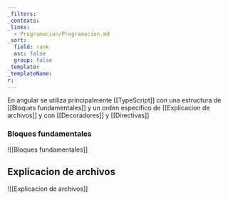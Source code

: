 ```yaml
---
_filters: 
_contexts: 
_links:
  - Programacion/Programacion.md
_sort:
  field: rank
  asc: false
  group: false
_template: 
_templateName: 
r:
---
```



En angular se utiliza principalmente [[TypeScript]] con una estructura de [[Bloques fundamentales]] y un orden especifico de [[Explicacion de archivos]] y con [[Decoradores]] y [[Directivas]]
### Bloques fundamentales
![[Bloques fundamentales]]

## Explicacion de archivos
![[Explicacion de archivos]]
